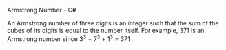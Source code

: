 
Armstrong Number - C#

An Armstrong number of three digits is an integer such that the sum of the cubes of its digits is equal to the number itself. 
For example, 371 is an Armstrong number since 3<sup>3</sup> + 7<sup>3</sup> + 1<sup>3</sup> = 371

